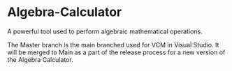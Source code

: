 # Algebra-Calculator
A powerful tool used to perform algebraic mathematical operations.

The Master branch is the main branched used for VCM in Visual Studio. It will be merged to Main as a part of the release process for a new version of the Algebra Calculator.